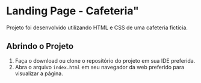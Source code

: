 # Landing Page - Cafeteria"

Projeto foi desenvolvido utilizando HTML e CSS de uma cafeteria fictícia.

## Abrindo o Projeto

1. Faça o download ou clone o repositório do projeto em sua IDE preferida.
2. Abra o arquivo `index.html` em seu navegador da web preferido para visualizar a página.



